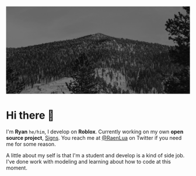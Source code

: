 ![Profile banner containing mountains with snow.](Ryan%20Profile%20Banner.png)

# Hi there 👋

I'm **Ryan** `he/him`, I develop on **Roblox**. Currently working on my own **open source project**, [Signs](https://github.com/The-Winner-Games/Signs). You reach me at [@RaenLua](https://twitter.com/RaenLua) on Twitter if you need me for some reason.

A little about my self is that I'm a student and develop is a kind of side job. I've done work with modeling and learning about how to code at this moment.
